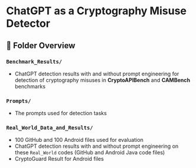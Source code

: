 # ChatGPT as a Cryptography Misuse Detector

## 📂 Folder Overview  

### `Benchmark_Results/`  
- ChatGPT detection results with and without prompt engineering for detection of cryptography misuses in **CryptoAPIBench** and **CAMBench** benchmarks 

### `Prompts/`  
- The prompts used for detection tasks  

### `Real_World_Data_and_Results/`  
- 100 GitHub and 100 Android files used for evaluation  
- ChatGPT detection results with and without prompt engineering on these `Real_World` codes (GitHub and Android Java code files)
- CryptoGuard Result for Android files

